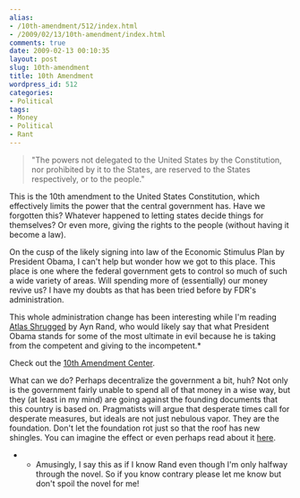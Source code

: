 ```yaml
---
alias:
- /10th-amendment/512/index.html
- /2009/02/13/10th-amendment/index.html
comments: true
date: 2009-02-13 00:10:35
layout: post
slug: 10th-amendment
title: 10th Amendment
wordpress_id: 512
categories:
- Political
tags:
- Money
- Political
- Rant
---
```


> "The powers not delegated to the United States by the Constitution, nor prohibited by it to the States, are reserved to the States respectively, or to the people."



This is the 10th amendment to the United States Constitution, which effectively limits the power that the central government has.  Have we forgotten this?  Whatever happened to letting states decide things for themselves?  Or even more, giving the rights to the people (without having it become a law).

On the cusp of the likely signing into law of the Economic Stimulus Plan by President Obama, I can't help but wonder how we got to this place.  This place is one where the federal government gets to control so much of such a wide variety of areas.  Will spending more of (essentially) our money revive us?  I have my doubts as that has been tried before by FDR's administration.  

This whole administration change has been interesting while I'm reading [Atlas Shrugged](http://www.amazon.com/gp/product/0452011876?ie=UTF8&tag=gtww-20&linkCode=as2&camp=1789&creative=390957&creativeASIN=0452011876) by Ayn Rand, who would likely say that what President Obama stands for some of the most ultimate in evil because he is taking from the competent and giving to the incompetent.*

Check out the [10th Amendment Center](http://www.tenthamendmentcenter.com/).

What can we do?  Perhaps decentralize the government a bit, huh?  Not only is the government fairly unable to spend all of that money in a wise way, but they (at least in my mind) are going against the founding documents that this country is based on.  Pragmatists will argue that desperate times call for desperate measures, but ideals are not just nebulous vapor.  They are the foundation.  Don't let the foundation rot just so that the roof has new shingles.  You can imagine the effect or even perhaps read about it [here](http://www.biblegateway.com/passage/?search=matthew%207:24-27;&version=49;).

* - Amusingly, I say this as if I know Rand even though I'm only halfway through the novel.  So if you know contrary please let me know but don't spoil the novel for me!
